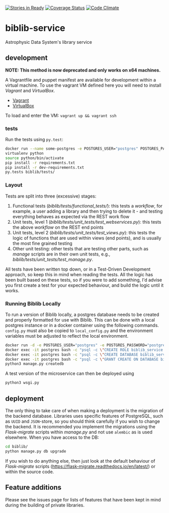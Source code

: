 [![Stories in Ready](https://badge.waffle.io/adsabs/biblib-service.png?label=ready&title=Ready)](https://waffle.io/adsabs/biblib-service)
[![Coverage Status](https://coveralls.io/repos/adsabs/biblib-service/badge.svg?branch=master)](https://coveralls.io/r/adsabs/biblib-service?branch=master)
[![Code Climate](https://codeclimate.com/github/adsabs/biblib-service/badges/gpa.svg)](https://codeclimate.com/github/adsabs/biblib-service)

# biblib-service

Astrophysic Data System's library service 

## development
**NOTE: This method is now deprecated and only works on x64 machines.**

A Vagrantfile and puppet manifest are available for development within a virtual machine. To use the vagrant VM defined here you will need to install *Vagrant* and *VirtualBox*. 

  * [Vagrant](https://docs.vagrantup.com)
  * [VirtualBox](https://www.virtualbox.org)

To load and enter the VM: `vagrant up && vagrant ssh`


### tests

Run the tests using `py.test`:
```bash
docker run --name some-postgres -e POSTGRES_USER="postgres" POSTGRES_PASSWORD="postgres" -p 5432:5432 --name postgres
virtualenv python
source python/bin/activate
pip install -r requirements.txt
pip install -r dev-requirements.txt
py.tests biblib/tests/
```

### Layout

Tests are split into three (excessive) stages:
  1. Functional tests (*biblib/tests/functional_tests/*): this tests a *workflow*, for example, a user adding a library and then trying to delete it - and testing everything behaves as expected via the REST work flow
  2. Unit tests, level 1 (*biblib/tests/unit_tests/test_webservices.py*): this tests the above *workflow* on the REST end points
  3. Unit tests, level 2 (*biblib/tests/unit_tests/test_views.py*): this tests the logic of functions that are used within views (end points), and is usually the most fine grained testing
  4. Other unit testing: other tests that are testing other parts, such as *manage* scripts are in their own unit tests, e.g., *biblib/tests/unit_tests/test_manage.py*.

All tests have been written top down, or in a Test-Driven Development approach, so keep this in mind when reading the tests. All the logic has been built based on these tests, so if you were to add something, I'd advise you first create a test for your expected behaviour, and build the logic until it works.

### Running Biblib Locally

To run a version of Biblib locally, a postgres database needs to be created and properly formatted for use with Biblib. This can be done with a local postgres instance or in a docker container using the following commands.
`config.py` must also be copied to `local_config.py` and the environment variables must be adjusted to reflect the local environment.
```bash
docker run -d -e POSTGRES_USER="postgres" -e POSTGRES_PASSWORD="postgres" -p 5432:5432 --name postgres  postgres:12.6
docker exec -it postgres bash -c "psql -c \"CREATE ROLE biblib_service WITH LOGIN PASSWORD 'biblib_service';\""
docker exec -it postgres bash -c "psql -c \"CREATE DATABASE biblib_service;\""
docker exec -it postgres bash -c "psql -c \"GRANT CREATE ON DATABASE biblib_service TO biblib_service;\""
python3 manage.py createdb
```
A test version of the microservice can then be deployed using
```bash
python3 wsgi.py
```

## deployment

The only thing to take care of when making a deployment is the migration of the backend database. Libraries uses specific features of PostgreSQL, such as `UUID` and `JSON`-store, so you should think carefully if you wish to change the backend. It is recommended you implement the migrations using the *Flask-migrate* scripts within *manage.py* and not use `alembic` as is used elsewhere. When you have access to the DB:

```bash
cd biblib/
python manage.py db upgrade
```

If you wish to do anything else, then just look at the default behaviour of *Flask-migrate* scripts (https://flask-migrate.readthedocs.io/en/latest/) or within the source code.

## Feature additions

Please see the issues page for lists of features that have been kept in mind during the building of private libraries.

